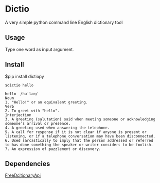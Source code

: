 # Dictio
A very simple python command line English dictionary tool
## Usage
Type one word as input argument.
## Install
$pip install dictiopy

```
$dictio hello

hello  /həˈləʊ/
Noun
1. "Hello!" or an equivalent greeting.
Verb
2. To greet with "hello".
Interjection
3. A greeting (salutation) said when meeting someone or acknowledging someone’s arrival or presence.
4. A greeting used when answering the telephone.
5. A call for response if it is not clear if anyone is present or listening, or if a telephone conversation may have been disconnected.
6. Used sarcastically to imply that the person addressed or referred to has done something the speaker or writer considers to be foolish.
7. An expression of puzzlement or discovery.
```
## Dependencies
[FreeDcitionaryApi](https://dictionaryapi.dev/)
